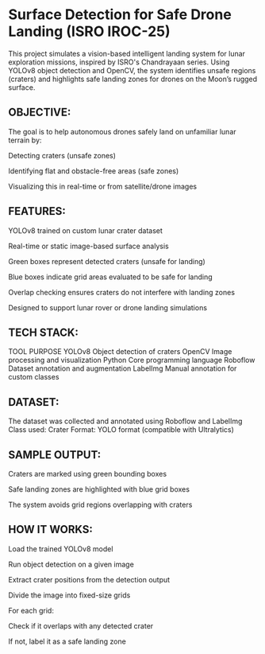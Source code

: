 # Surface Detection for Safe Drone Landing (ISRO IROC-25)
This project simulates a vision-based intelligent landing system for lunar exploration missions, inspired by ISRO's Chandrayaan series. Using YOLOv8 object detection and OpenCV, the system identifies unsafe regions (craters) and highlights safe landing zones for drones on the Moon’s rugged surface.


## OBJECTIVE:
The goal is to help autonomous drones safely land on unfamiliar lunar terrain by:

Detecting craters (unsafe zones)

Identifying flat and obstacle-free areas (safe zones)

Visualizing this in real-time or from satellite/drone images

## FEATURES:
YOLOv8 trained on custom lunar crater dataset

Real-time or static image-based surface analysis

Green boxes represent detected craters (unsafe for landing)

Blue boxes indicate grid areas evaluated to be safe for landing

Overlap checking ensures craters do not interfere with landing zones

Designed to support lunar rover or drone landing simulations

## TECH STACK:
TOOL	    PURPOSE
YOLOv8	    Object detection of craters
OpenCV	    Image processing and visualization
Python	    Core programming language
Roboflow	Dataset annotation and augmentation
LabelImg	Manual annotation for custom classes

## DATASET:
The dataset was collected and annotated using Roboflow and LabelImg
Class used: Crater
Format: YOLO format (compatible with Ultralytics)


## SAMPLE OUTPUT:

Craters are marked using green bounding boxes

Safe landing zones are highlighted with blue grid boxes

The system avoids grid regions overlapping with craters

## HOW IT WORKS:
Load the trained YOLOv8 model

Run object detection on a given image

Extract crater positions from the detection output

Divide the image into fixed-size grids

For each grid:

Check if it overlaps with any detected crater

If not, label it as a safe landing zone
